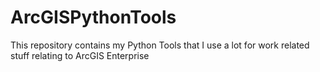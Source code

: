 # ArcGISPythonTools
This repository contains my Python Tools that I use a lot for work related stuff relating to ArcGIS Enterprise
